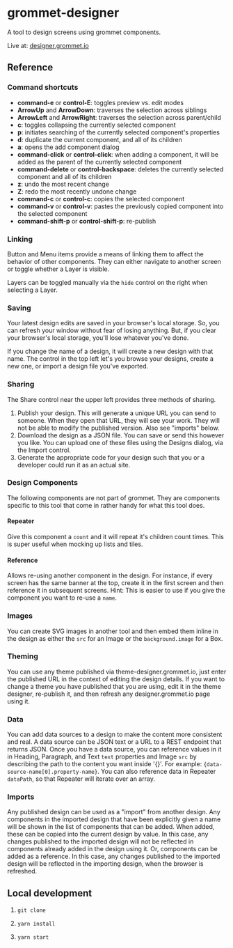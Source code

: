 # grommet-designer

A tool to design screens using grommet components.

Live at: [designer.grommet.io](https://designer.grommet.io)

## Reference

### Command shortcuts

- **command-e** or **control-E**: toggles preview vs. edit modes
- **ArrowUp** and **ArrowDown**: traverses the selection across siblings
- **ArrowLeft** and **ArrowRight**: traverses the selection across parent/child
- **c**: toggles collapsing the currently selected component
- **p**: initiates searching of the currently selected component's properties
- **d**: duplicate the current component, and all of its children
- **a**: opens the add component dialog
- **command-click** or **control-click**: when adding a component, it
  will be added as the parent of the currently selected component
- **command-delete** or **control-backspace**: deletes the currently
  selected component and all of its children
- **z**: undo the most recent change
- **Z**: redo the most recently undone change
- **command-c** or **control-c**: copies the selected component
- **command-v** or **control-v**: pastes the previously copied component
  into the selected component
- **command-shift-p** or **control-shift-p**: re-publish

### Linking

Button and Menu items provide a means of linking them to affect the behavior
of other components. They can either navigate to another screen or toggle
whether a Layer is visible.

Layers can be toggled manually via the `hide` control on the right
when selecting a Layer.

### Saving

Your latest design edits are saved in your browser's local storage. So,
you can refresh your window without fear of losing anything. But, if you
clear your browser's local storage, you'll lose whatever you've done.

If you change the name of a design, it will create a new design with that name.
The control in the top left let's you browse your designs, create a new one,
or import a design file you've exported.

### Sharing

The Share control near the upper left provides three methods of sharing.

1. Publish your design. This will generate a unique URL you can send
   to someone. When they open that URL, they will see your work. They will not be
   able to modify the published version. Also see "imports" below.
1. Download the design as a JSON file. You can save or send this
   however you like. You can upload one of these files using the Designs
   dialog, via the Import control.
1. Generate the appropriate code for your design such that you
   or a developer could run it as an actual site.

### Design Components

The following components are not part of grommet. They are components
specific to this tool that come in rather handy for what this tool does.

#### Repeater

Give this component a `count` and it will repeat it's children count times.
This is super useful when mocking up lists and tiles.

#### Reference

Allows re-using another component in the design. For instance, if every
screen has the same banner at the top, create it in the first screen and
then reference it in subsequent screens. Hint: This is easier to use if you
give the component you want to re-use a `name`.

### Images

You can create SVG images in another tool and then embed them inline in the
design as either the `src` for an Image or the `background.image` for a Box.

### Theming

You can use any theme published via theme-designer.grommet.io, just enter
the published URL in the context of editing the design details. If you want
to change a theme you have published that you are using, edit it in the
theme designer, re-publish it, and then refresh any designer.grommet.io
page using it.

### Data

You can add data sources to a design to make the content more consistent
and real. A data source can be JSON text or a URL to a REST endpoint that
returns JSON. Once you have a data source, you can reference values in it
in Heading, Paragraph, and Text `text` properties and Image `src`
by describing the path to the content
you want inside '{}'. For example: `{data-source-name[0].property-name}`.
You can also reference data in Repeater `dataPath`, so that Repeater will
iterate over an array.

### Imports

Any published design can be used as a "import" from another design. Any
components in the imported design that have been explicitly given a name will
be shown in the list of components that can be added. When added, these can
be copied into the current design by value. In this case, any changes
published to the imported design will not be reflected in components already
added in the design using it. Or, components can be added as a reference. In
this case, any changes published to the imported design will be reflected
in the importing design, when the browser is refreshed.

## Local development

1. `git clone`

1. `yarn install`

1. `yarn start`
